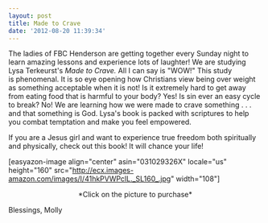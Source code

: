 ```yaml
---
layout: post
title: Made to Crave
date: '2012-08-20 11:39:34'
---
```


The ladies of FBC Henderson are getting together every Sunday night to learn amazing lessons and experience lots of laughter! We are studying Lysa Terkeurst's <em>Made to Crave. </em>All I can say is "WOW!" This study is phenomenal. It is so eye opening how Christians view being over weight as something acceptable when it is not! Is it extremely hard to get away from eating food that is harmful to your body? Yes! Is sin ever an easy cycle to break? No! We are learning how we were made to crave something . . . and that something is God. Lysa's book is packed with scriptures to help you combat temptation and make you feel empowered.

If you are a Jesus girl and want to experience true freedom both spiritually and physically, check out this book! It will chance your life!

[easyazon-image align="center" asin="031029326X" locale="us" height="160" src="http://ecx.images-amazon.com/images/I/41hkPVWPclL._SL160_.jpg" width="108"]
<p style="text-align: center;">*Click on the picture to purchase*</p>
<p style="text-align: left;">Blessings,
Molly</p>